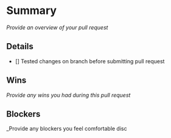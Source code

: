 # Summary

_Provide an overview of your pull request_

## Details

- [] Tested changes on branch before submitting pull request

## Wins

_Provide any wins you had during this pull request_

## Blockers

\_Provide any blockers you feel comfortable disc
